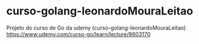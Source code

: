 # curso-golang-leonardoMouraLeitao
Projeto do curso de Go da udemy (curso-golang-leonardoMouraLeitao)
https://www.udemy.com/curso-go/learn/lecture/8603170
